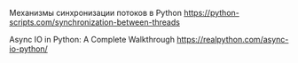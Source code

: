 Механизмы синхронизации потоков в Python
https://python-scripts.com/synchronization-between-threads

Async IO in Python: A Complete Walkthrough
https://realpython.com/async-io-python/